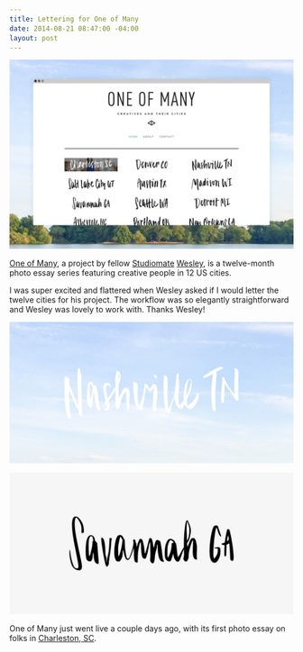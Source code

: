 ```yaml
---
title: Lettering for One of Many
date: 2014-08-21 08:47:00 -04:00
layout: post
---
```


**![One of Many](/assets/2014-08-21-one_of_many-screen.jpg)**

[One of Many](http://oneofmany.co), a project by fellow [Studiomate](http://studiomates.com) [Wesley](http://wesleyverhoeve.com), is a twelve-month photo essay series featuring creative people in 12 US cities.

I was super excited and flattered when Wesley asked if I would letter the twelve cities for his project. The workflow was so elegantly straightforward and Wesley was lovely to work with. Thanks Wesley!

**![Nashville, TN in white!](/assets/2014-08-21-one_of_many-nashville.jpg)**

**![Savannah, GA in black!](/assets/2014-08-21-one_of_many-savannah.jpg)** 

One of Many just went live a couple days ago, with its first photo essay on folks in [Charleston, SC](http://essays.oneofmany.co/charleston).
